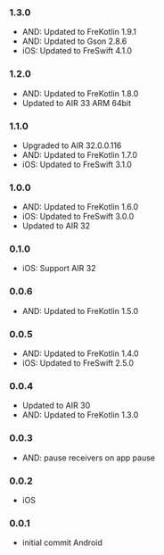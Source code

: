 ### 1.3.0
- AND: Updated to FreKotlin 1.9.1
- AND: Updated to Gson 2.8.6
- iOS: Updated to FreSwift 4.1.0

### 1.2.0
- AND: Updated to FreKotlin 1.8.0
- Updated to AIR 33 ARM 64bit

### 1.1.0
- Upgraded to AIR 32.0.0.116
- AND: Updated to FreKotlin 1.7.0
- iOS: Updated to FreSwift 3.1.0

### 1.0.0
- AND: Updated to FreKotlin 1.6.0
- iOS: Updated to FreSwift 3.0.0
- Updated to AIR 32

### 0.1.0
- iOS: Support AIR 32

### 0.0.6
- AND: Updated to FreKotlin 1.5.0

### 0.0.5 
- AND: Updated to FreKotlin 1.4.0
- iOS: Updated to FreSwift 2.5.0

### 0.0.4 
- Updated to AIR 30
- AND: Updated to FreKotlin 1.3.0

### 0.0.3 
- AND: pause receivers on app pause

### 0.0.2  
- iOS

### 0.0.1  
- initial commit Android
